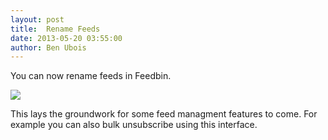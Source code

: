 ```yaml
---
layout: post
title:  Rename Feeds
date: 2013-05-20 03:55:00
author: Ben Ubois
---
```


You can now rename feeds in Feedbin. 

<img src="/assets/images/2013-05-20/rename-feeds.gif" style="max-width: 992px;" />

This lays the groundwork for some feed managment features to come. For example you can also bulk unsubscribe using this interface.